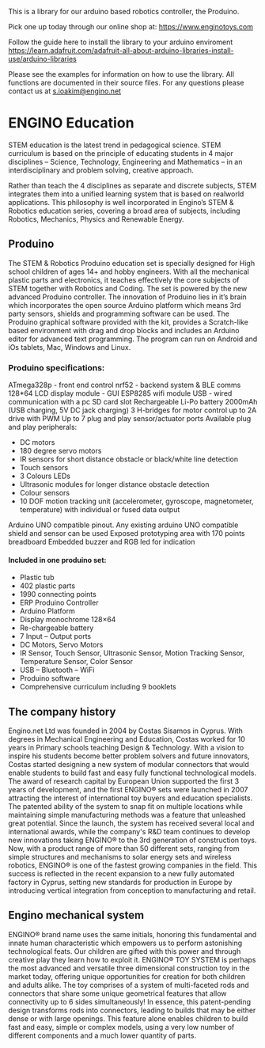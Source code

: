 This is a library for our arduino based robotics controller, the Produino.

Pick one up today through our online shop at:  https://www.enginotoys.com

Follow the guide here to install the library to your arduino enviroment
https://learn.adafruit.com/adafruit-all-about-arduino-libraries-install-use/arduino-libraries

Please see the examples for information on how to use the library. All functions are documented in their source files. For any questions please contact us at s.ioakim@engino.net

# ENGINO Education
STEM education is the latest trend in pedagogical science. STEM curriculum is based on the principle of educating students in 4 major disciplines – Science, Technology, Engineering and Mathematics – in an interdisciplinary and problem solving, creative approach.

Rather than teach the 4 disciplines as separate and discrete subjects, STEM integrates them into a unified learning system that is based on realworld applications. This philosophy is well incorporated in Engino’s STEM & Robotics education series, covering a broad area of subjects, including Robotics, Mechanics, Physics and Renewable Energy.

## Produino
The STEM & Robotics Produino education set is specially designed for High school children of ages 14+ and hobby engineers. With all the mechanical plastic parts and electronics, it teaches effectively the core subjects of STEM together with Robotics and Coding. The set is powered by the new advanced Produino controller. The innovation of Produino lies in it’s brain which incorporates the open source Arduino platform which means 3rd party sensors, shields and programming software can be used. The Produino graphical software provided with the kit, provides a Scratch-like based environment with drag and drop blocks and includes an Arduino editor for advanced text programming. The program can run on Android and iOs tablets, Mac, Windows and Linux. 

### Produino specifications:
ATmega328p - front end control 
nrf52 - backend system & BLE comms
128*64 LCD display module - GUI 
ESP8285 wifi module
USB - wired communication with a pc
SD card slot
Rechargeable Li-Po battery 2000mAh (USB charging, 5V DC jack charging)
3 H-bridges for motor control up to 2A drive with PWM
Up to 7 plug and play sensor/actuator ports
Available plug and play peripherals:
- DC motors
- 180 degree servo motors
- IR sensors for short distance obstacle or black/white line detection
- Touch sensors
- 3 Colours LEDs
- Ultrasonic modules for longer distance obstacle detection
- Colour sensors
- 10 DOF motion tracking unit (accelerometer, gyroscope, magnetometer, temperature) with individual or fused data output

Arduino UNO compatible pinout. Any existing arduino UNO compatible shield and sensor can be used
Exposed prototyping area with 170 points breadboard
Embedded buzzer and RGB led for indication


#### Included in one produino set:
- Plastic tub
- 402 plastic parts
- 1990 connecting points
- ERP Produino Controller
- Arduino Platform
- Display monochrome 128×64
- Re-chargeable battery
- 7 Input – Output ports
- DC Motors, Servo Motors
- IR Sensor, Touch Sensor, Ultrasonic Sensor, Motion Tracking Sensor, Temperature Sensor, Color Sensor
- USB – Bluetooth – WiFi
- Produino software
- Comprehensive curriculum including 9 booklets

## The company history
Engino.net Ltd was founded in 2004 by Costas Sisamos in Cyprus. With degrees in Mechanical Engineering and Education, Costas worked for 10 years in Primary schools teaching Design & Technology. With a vision to inspire his students become better problem solvers and future innovators, Costas started designing a new system of modular connectors that would enable students to build fast and easy fully functional technological models. The award of research capital by European Union supported the first 3 years of development, and the first ENGINO® sets were launched in 2007 attracting the interest of international toy buyers and education specialists. The patented ability of the system to snap fit on multiple locations while maintaining simple manufacturing methods was a feature that unleashed great potential. Since the launch, the system has received several local and international awards, while the company's R&D team continues to develop new innovations taking ENGINO® to the 3rd generation of construction toys. Now, with a product range of more than 50 different sets, ranging from simple structures and mechanisms to solar energy sets and wireless robotics, ENGINO® is one of the fastest growing companies in the field. This success is reflected in the recent expansion to a new fully automated factory in Cyprus, setting new standards for production in Europe by introducing vertical integration from conception to manufacturing and retail.

## Engino mechanical system
ENGINO® brand name uses the same initials, honoring this fundamental and innate human characteristic which empowers us to perform astonishing technological feats. Our children are gifted with this power and through creative play they learn how to exploit it. ENGINO® TOY SYSTEM is perhaps the most advanced and versatile three dimensional construction toy in the market today, offering unique opportunities for creation for both children and adults alike. The toy comprises of a system of multi-faceted rods and connectors that share some unique geometrical features that allow connectivity up to 6 sides simultaneously! In essence, this patent-pending design transforms rods into connectors, leading to builds that may be either dense or with large openings. This feature alone enables children to build fast and easy, simple or complex models, using a very low number of different components and a much lower quantity of parts.


